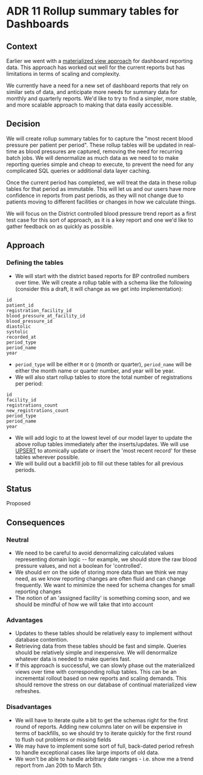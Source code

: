 # ADR 11 Rollup summary tables for Dashboards

## Context
Earlier we went with a [materialized view approach](https://github.com/simpledotorg/simple-server/blob/master/doc/arch/008-materialized-views-for-dashboards.md) for dashboard reporting data. This approach has worked out well for the current reports but has limitations in terms of scaling and complexity.

We currently have a need for a new set of dashboard reports that rely on similar sets of data, and anticipate more needs for summary data for monthly and quarterly reports. We'd like to try to find a simpler, more stable, and more scalable approach to making that data easily accessible.

## Decision

We will create rollup summary tables for to capture the "most recent blood pressure per patient per period". These rollup tables will be updated in real-time as blood pressures are captured, removing the need for recurring batch jobs. We will denormalize as much data as we need to to make reporting queries simple and cheap to execute, to prevent the need for any complicated SQL queries or additional data layer caching.

Once the current period has completed, we will treat the data in these rollup tables for that period as immutable. This will let us and our users have more confidence in reports from past periods, as they will not change due to patients moving to different facilities or changes in how we calculate things.

We will focus on the District controlled blood pressure trend report as a first test case for this sort of approach, as it is a key report and one we'd like to gather feedback on as quickly as possible.

## Approach

### Defining the tables

* We will start with the district based reports for BP controlled numbers over time. We will create a rollup table with a schema like the following (consider this a draft, it will change as we get into implementation):
```
id
patient_id
registration_facility_id
blood_pressure_at_facility_id
blood_pressure_id
diastolic
systolic
recorded_at
period_type
period_name
year
```
* `period_type` will be either `M` or `Q` (month or quarter), `period_name` will be either the month name or quarter number, and year will be year.
* We will also start rollup tables to store the total number of registrations per period:
```
id
facility_id
registrations_count
new_registrations_count
period_type
period_name
year
```

* We will add logic to at the lowest level of our model layer to update the above rollup tables immediately after the inserts/updates. We will use [UPSERT](https://wiki.postgresql.org/wiki/UPSERT#.22UPSERT.22_definition) to atomically update or insert the 'most recent record' for these tables wherever possible.
* We will build out a backfill job to fill out these tables for all previous periods.

## Status
Proposed

## Consequences

### Neutral
* We need to be careful to avoid denormalizing calculated values representing domain logic -- for example, we should store the raw blood pressure values, and not a boolean for 'controlled'.
* We should err on the side of storing more data than we think we may need, as we know reporting changes are often fluid and can change frequently. We want to minimize the need for schema changes for small reporting changes
* The notion of an 'assigned facility' is something coming soon, and we should be mindful of how we will take that into account
### Advantages
* Updates to these tables should be relatively easy to implement without database contention.
* Retrieving data from these tables should be fast and simple. Queries should be relatively simple and inexpensive.  We will denormalize whatever data is needed to make queries fast.
* If this approach is successful, we can slowly phase out the materialized views over time with corresponding rollup tables. This can be an incremental rollout based on new reports and scaling demands. This should remove the stress on our database of continual materialized view refreshes.
### Disadvantages
* We will have to iterate quite a bit to get the schemas right for the first round of reports. Adding new columns later on will be expensive in terms of backfills, so we should try to iterate quickly for the first round to flush out problems or missing fields
* We may have to implement some sort of full, back-dated period refresh to handle exceptional cases like large imports of old data.
* We won't be able to handle arbitrary date ranges - i.e. show me a trend report from Jan 20th to March 5th.
